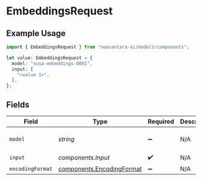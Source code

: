 # EmbeddingsRequest

## Example Usage

```typescript
import { EmbeddingsRequest } from "neosantara-ai/models/components";

let value: EmbeddingsRequest = {
  model: "nusa-embeddings-0001",
  input: [
    "<value 1>",
  ],
};
```

## Fields

| Field                                                                  | Type                                                                   | Required                                                               | Description                                                            | Example                                                                |
| ---------------------------------------------------------------------- | ---------------------------------------------------------------------- | ---------------------------------------------------------------------- | ---------------------------------------------------------------------- | ---------------------------------------------------------------------- |
| `model`                                                                | *string*                                                               | :heavy_minus_sign:                                                     | N/A                                                                    | nusa-embeddings-0001                                                   |
| `input`                                                                | *components.Input*                                                     | :heavy_check_mark:                                                     | N/A                                                                    |                                                                        |
| `encodingFormat`                                                       | [components.EncodingFormat](../../models/components/encodingformat.md) | :heavy_minus_sign:                                                     | N/A                                                                    |                                                                        |